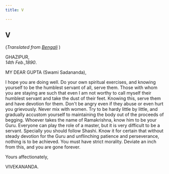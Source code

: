 ```yaml
---
title: V

---
```





  



## V

(*Translated from [Bengali](b6032e7005.pdf)* )

GHAZIPUR,  
*14th Feb*.*,1890*.

MY DEAR GUPTA (Swami Sadananda),

I hope you are doing well. Do your own spiritual exercises, and knowing
yourself to be the humblest servant of all, serve them. Those with whom
you are staying are such that even I am not worthy to call myself their
humblest servant and take the dust of their feet. Knowing this, serve
them and have devotion for them. Don't be angry even if they abuse or
even hurt you grievously. Never mix with women. Try to be hardy little
by little, and gradually accustom yourself to maintaining the body out
of the proceeds of begging. Whoever takes the name of Ramakrishna, know
him to be your Guru. Everyone can play the role of a master, but it is
very difficult to be a servant. Specially you should follow Shashi. Know
it for certain that without steady devotion for the Guru and unflinching
patience and perseverance, nothing is to be achieved. You must have
strict morality. Deviate an inch from this, and you are gone forever.

Yours affectionately,

VIVEKANANDA.


